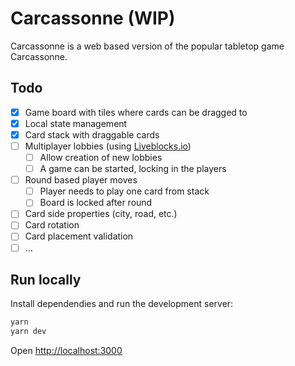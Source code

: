 # Carcassonne (WIP)

Carcassonne is a web based version of the popular tabletop game Carcassonne.

## Todo

- [x] Game board with tiles where cards can be dragged to
- [x] Local state management
- [x] Card stack with draggable cards
- [ ] Multiplayer lobbies (using [Liveblocks.io](https://liveblocks.io/))
  - [ ] Allow creation of new lobbies
  - [ ] A game can be started, locking in the players
- [ ] Round based player moves
  - [ ] Player needs to play one card from stack
  - [ ] Board is locked after round
- [ ] Card side properties (city, road, etc.)
- [ ] Card rotation
- [ ] Card placement validation
- [ ] ...

## Run locally

Install dependendies and run the development server:

```bash
yarn
yarn dev
```

Open [http://localhost:3000](http://localhost:3000)

